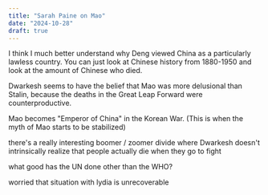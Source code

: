 ```yaml
---
title: "Sarah Paine on Mao"
date: "2024-10-28"
draft: true
---
```


I think I much better understand why Deng viewed China as a particularly lawless country. You can just look at Chinese history from 1880-1950 and look at the amount of Chinese who died.

Dwarkesh seems to have the belief that Mao was more delusional than Stalin, because the deaths in the Great Leap Forward were counterproductive. 

Mao becomes "Emperor of China" in the Korean War. (This is when the myth of Mao starts to be stabilized)

there's a really interesting boomer / zoomer divide where Dwarkesh doesn't intrinsically realize that people actually die when they go to fight

what good has the UN done other than the WHO?

worried that situation with lydia is unrecoverable